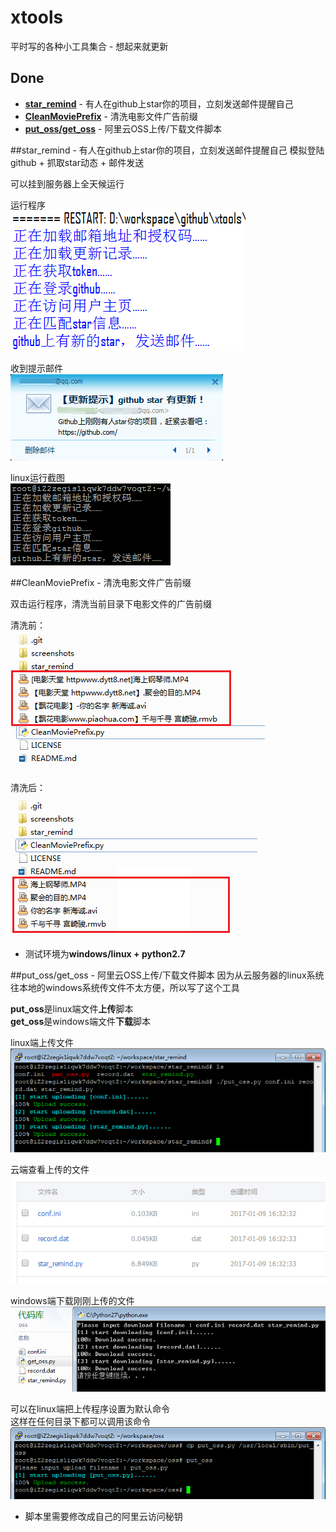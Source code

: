 # xtools
平时写的各种小工具集合 - 想起来就更新

## Done
* [**star_remind**](#star_remind---有人在github上star你的项目，立刻发送邮件提醒自己) - 有人在github上star你的项目，立刻发送邮件提醒自己
* [**CleanMoviePrefix**](#cleanmovieprefix---清洗电影文件广告前缀) - 清洗电影文件广告前缀 
* [**put\_oss/get\_oss**](#put\_oss/get\_oss---阿里云OSS上传/下载文件脚本) - 阿里云OSS上传/下载文件脚本

##star_remind - 有人在github上star你的项目，立刻发送邮件提醒自己
模拟登陆github + 抓取star动态 + 邮件发送

可以挂到服务器上全天候运行

运行程序  
![](./screenshots/1.png)

收到提示邮件  
![](./screenshots/2.png)

linux运行截图  
![](./screenshots/3.png)

##CleanMoviePrefix - 清洗电影文件广告前缀

双击运行程序，清洗当前目录下电影文件的广告前缀

清洗前：  
![](./screenshots/4.png)

清洗后：  
![](./screenshots/5.png)

* 测试环境为**windows/linux + python2.7**

##put\_oss/get\_oss - 阿里云OSS上传/下载文件脚本
因为从云服务器的linux系统往本地的windows系统传文件不太方便，所以写了这个工具

**put\_oss**是linux端文件**上传**脚本  
**get\_oss**是windows端文件**下载**脚本

linux端上传文件  
![](./screenshots/6.png)

云端查看上传的文件  
![](./screenshots/7.png)

windows端下载刚刚上传的文件  
![](./screenshots/8.png)
 
可以在linux端把上传程序设置为默认命令  
这样在任何目录下都可以调用该命令  
![](./screenshots/9.png)

* 脚本里需要修改成自己的阿里云访问秘钥